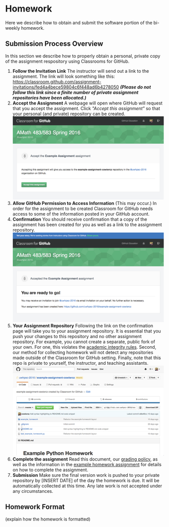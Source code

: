 # Homework

Here we describe how to obtain and submit the software portion of the bi-weekly homework.

## Submission Process Overview

In this section we describe how to properly obtain a personal, private copy of the assignment respository using Classrooms for GitHub.

1. **Follow the Invitation Link** The instructor will send out a link to the assignment. The link will look something like this: https://classroom.github.com/assignment-invitations/fed4a4bece59804c6f448ad6b4278050 ***(Please do not follow this link since a finite number of private assignment repositories have been allocated.)***
2. **Accept the Assignment** A webpage will open where GitHub will request that you accept the assignment. Click *"Accept this assignment"* so that your personal (and private) repository can be created. ![Step 2](images/assignment-2.png)
3. **Allow GitHub Permission to Access Information** (This may occur.) In order for the assignment to be created Classroom for GitHub needs access to some of the information posted in your GitHub account.
4. **Confirmation** You should receive confirmation that a copy of the assignment has been created for you as well as a link to the assignment repository. ![Step 4](images/assignment-4.png)
5. **Your Assignment Repository** Following the link on the confirmation page will take you to your assignment repository. It is essential that you push your changes to this repository and no other assignment repository. For example, you cannot create a separate, public fork of your own. For one, this violates the [academic integrity rules](https://github.com/uwhpsc-2016/syllabus/blob/master/Grading.md). Second, our method for collecting homework will not detect any repositories made outside of the Classroom for GitHub setting. Finally, note that this repo is private to yourself, the instructor, and teaching assistants. ![Step 5](images/assignment-5.png)
6. **Complete the assignment** Read this document, our [grading policy](https://github.com/uwhpsc-2016/syllabus/blob/master/Grading.md), as well as the information in the [example homework assignment](https://github.com/uwhpsc-2016/example-python-homework) for details on how to complete the assignment.
7. **Submission** Make sure the final version work is pushed to your private repository by [INSERT DATE] of the day the homework is due. It will be automatically collected at this time. Any late work is not accepted under any circumstances.

## Homework Format

(explain how the homework is formatted)
